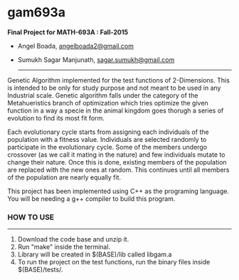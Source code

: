 # gam693a
**Final Project for MATH-693A : Fall-2015**

- Angel Boada, <angelboada2@gmail.com>

- Sumukh Sagar Manjunath, <sagar.sumukh@gmail.com>
  ________________________________________________



Genetic Algorithm implemented for the test functions of 2-Dimensions. This is intended to be only for study purpose and not meant to be used in any Industrial scale. Genetic algorithm falls under the category of the Metahueristics branch of optimization which tries optimize the given function in a way a specie in the animal kingdom goes thorugh a series of evolution to find its most fit form.

Each evolutionary cycle starts from assigning each individuals of the population with a fitness value. Individuals are selected randomly to participate in the evolutionary cycle. Some of the members undergo crossover (as we call it mating in the nature) and few individuals mutate to change their nature. Once this is done, existing members of the population are replaced with the new ones at random. This continues until all members of the population are nearly equally fit.

This project has been implemented using C++ as the programing language. You will be needing a g++ compiler to build this program.

### HOW TO USE
**************

1. Download the code base and unzip it.
2. Run "make" inside the terminal.
3. Library will be created in $(BASE)/lib called libgam.a
4. To run the project on the test functions, run the binary files inside $(BASE)/tests/.
